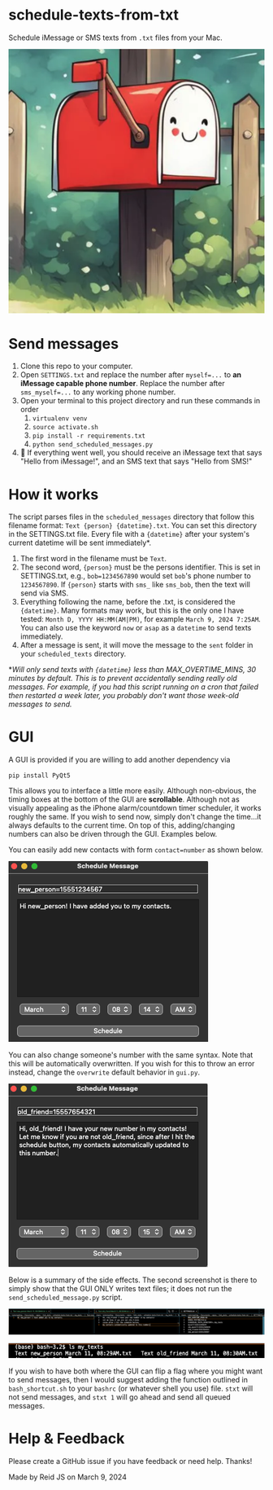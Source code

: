 # schedule-texts-from-txt
Schedule iMessage or SMS texts from `.txt` files from your Mac.

![a cute smiling mailbox](./mailbox.png)

# Send messages
1. Clone this repo to your computer.
2. Open `SETTINGS.txt` and replace the number after `myself=...` to **an iMessage capable phone number**. Replace the number after `sms_myself=...` to any working phone number.
3. Open your terminal to this project directory and run these commands in order
   1. `virtualenv venv`
   2. `source activate.sh` 
   3. `pip install -r requirements.txt`
   4. `python send_scheduled_messages.py`
4. 💬 If everything went well, you should receive an iMessage text that says "Hello from iMessage!", and an SMS text that says "Hello from SMS!"


# How it works
The script parses files in the `scheduled_messages` directory that follow this filename format: `Text {person} {datetime}.txt`. You can set this directory in the SETTINGS.txt file. Every file with a `{datetime}` after your system's current datetime will be sent immediately*.  

1. The first word in the filename must be `Text`.
2. The second word, `{person}` must be the persons identifier. This is set in SETTINGS.txt, e.g., `bob=1234567890` would set `bob`'s phone number to `1234567890`. If `{person}` starts with `sms_` like `sms_bob`, then the text will send via SMS. 
3. Everything following the name, before the .txt, is considered the `{datetime}`. Many formats may work, but this is the only one I have tested: `Month D, YYYY HH:MM(AM|PM)`, for example `March 9, 2024 7:25AM`. You can also use the keyword `now` or `asap` as a `datetime` to send texts immediately.
4. After a message is sent, it will move the message to the `sent` folder in your `scheduled_texts` directory. 

**Will only send texts with `{datetime}` less than MAX_OVERTIME_MINS, 30 minutes by default. This is to prevent accidentally sending really old messages. For example, if you had this script running on a cron that failed then restarted a week later, you probably don't want those week-old messages to send.*

# GUI
A GUI is provided if you are willing to add another dependency via
```
pip install PyQt5
```
This allows you to interface a little more easily. Although non-obvious, the timing boxes at the bottom of the GUI are **scrollable**. 
Although not as visually appealing as the iPhone alarm/countdown timer scheduler, it works roughly the same.
If you wish to send now, simply don't change the time...it always defaults to the current time.
On top of this, adding/changing numbers can also be driven through the GUI. Examples below.

You can easily add new contacts with form `contact=number` as shown below.

![Adding a new contact](gui_pngs/new_person.png)

You can also change someone's number with the same syntax. Note that this will be automatically overwritten. If you wish for this to throw an error instead, change the `overwrite` default behavior in `gui.py`.

![Changing someone's number](gui_pngs/old_friend.png)

Below is a summary of the side effects. The second screenshot is there to simply show that the GUI ONLY writes text files; it does not run the `send_scheduled_message.py` script.

![What the updated SETTINGS.txt file will look like](gui_pngs/gui_side_effect.png)

![GUI only writes files, does not send them](gui_pngs/gui_doesnt_send_messages.png)

If you wish to have both where the GUI can flip a flag where you might want to send messages, then I would suggest adding the function outlined in `bash_shortcut.sh` to your `bashrc` (or whatever shell you use) file. `stxt` will not send messages, and `stxt 1` will go ahead and send all queued messages.

# Help & Feedback
Please create a GitHub issue if you have feedback or need help. Thanks! 

Made by Reid JS on March 9, 2024
